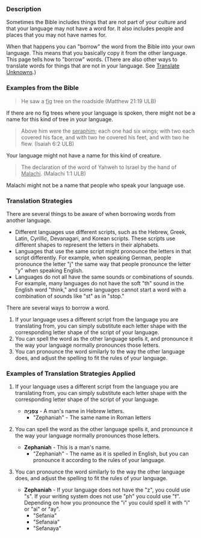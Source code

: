 

### Description

Sometimes the Bible includes things that are not part of your culture and that your language may not have a word for.  It also includes people and places that you may not have names for.

When that happens you  can "borrow" the word from the Bible into your own language. This means that you basically copy it from the other language.  This page tells how to "borrow" words.  (There are also other ways to translate words for things that are not in your language.  See [Translate Unknowns](../translate-unknown/01.md).)

### Examples from the Bible

>He saw a <u>fig</u> tree on the roadside  (Matthew 21:19 ULB)

If there are no fig trees where your language is spoken, there might not be a name for this kind of tree in your language.

>Above him were the <u>seraphim</u>; each one had six wings; with two each covered his face, and with two he covered his feet, and with two he flew.  (Isaiah 6:2 ULB)

Your language might not have a name for this kind of creature.

>The declaration of the word of Yahweh to Israel by the hand of <u>Malachi</u>.  (Malachi 1:1 ULB)

Malachi might not be a name that people who speak your language use.

### Translation Strategies

There are several things to be aware of when borrowing words from another language.

* Different languages use different scripts, such as the Hebrew, Greek, Latin, Cyrillic, Devanagari, and Korean scripts. These scripts use different shapes to represent the letters in their alphabets.
* Languages that use the same script might pronounce the letters in that script differently. For example, when speaking German, people pronounce the letter "j" the same way that people pronounce the letter "y" when speaking English.
* Languages do not all have the same sounds or combinations of sounds. For example, many languages do not have the soft "th" sound in the English word "think," and some languages cannot start a word with a combination of sounds like "st" as in "stop."

There are several ways to borrow a word.

1. If your language uses a different script from the language you are translating from, you can simply substitute each letter shape with the corresponding letter shape of the script of your language.
1. You can spell the word as the other language spells it, and pronounce it the way your language normally pronounces those letters.
1. You can pronounce the word similarly to the way the other language does, and adjust the spelling to fit the rules of your language.


### Examples of Translation Strategies Applied

1. If your language uses a different script from the language you are translating from, you can simply substitute each letter shape with the corresponding letter shape of the script of your language.

    * **צְפַנְיָ֤ה** - A man's name in Hebrew letters.
        * "Zephaniah" - The same name in Roman letters

1. You can spell the word as the other language spells it, and pronounce it the way your language normally pronounces those letters.

    * **Zephaniah**  - This is a man's name.
        * "Zephaniah" - The name as it is spelled in English, but you can pronounce it according to the rules of your language.

1. You can pronounce the word similarly to the way the other language does, and adjust the spelling to fit the rules of your language.

    * **Zephaniah**  - If your language does not have the "z", you could use "s". If your writing system does not use "ph" you could use "f". Depending on how you pronounce the "i" you could spell it with "i" or "ai" or "ay".
        * "Sefania"
        * "Sefanaia"
        * "Sefanaya"

